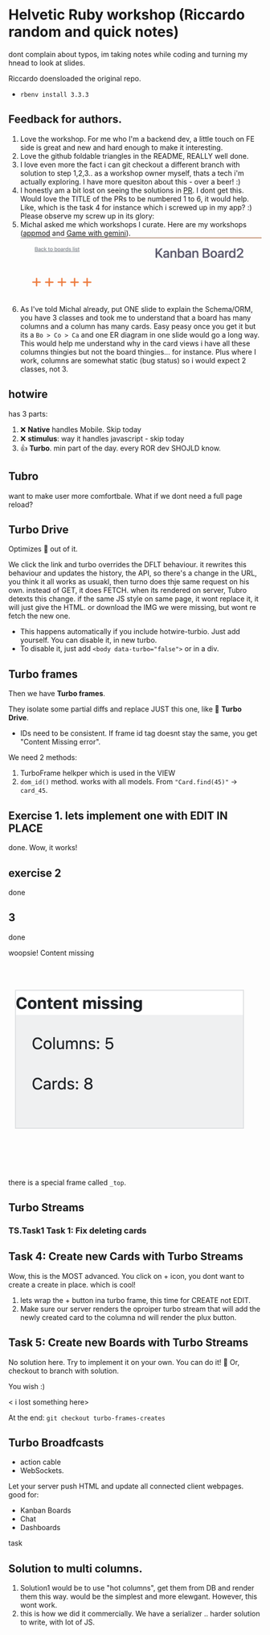# Helvetic Ruby workshop (Riccardo random and quick notes)

dont complain about typos, im taking notes while coding and turning my hnead to look at slides.

Riccardo doensloaded the original repo.

* `rbenv install 3.3.3`

## Feedback for authors.

1. Love the workshop. For me who I'm a backend dev, a little touch on FE side is great and new and hard enough to make it interesting.
2. Love the github foldable triangles in the README, REALLY well done.
3. I love even more the fact i can git checkout a different branch with solution to step 1,2,3.. as a workshop owner myself, thats a tech i'm actually exploring. I have more quesiton about this - over a beer! :)
4. I honestly am a bit lost on seeing the solutions in [PR](https://github.com/visualitypl/hotwire-kanban/pulls). I dont get this. Would love the TITLE of the PRs to be numbered 1 to 6, it would help. Like, which is the task 4 for instance which i screwed up in my app? :) Please observe my screw up in its glory:
4. Michal asked me which workshops I curate. Here are my workshops ([appmod](https://codelabs.developers.google.com/codelabs/app-mod-workshop) and [Game with gemini](https://codelabs.developers.google.com/codelabs/gemini-games-firebase)).
![ricc step 4 screw up](image-1.png)
5. As I've told Michal already, put ONE slide to explain the Schema/ORM, you have 3 classes and took me to understand that a board has many columns and a column has many cards. Easy peasy once you get it but its a `Bo > Co > Ca` and one ER diagram in one slide would go a long way. This would help me understand why in the card views i have all these columns thingies but not the board thingies... for instance. Plus where I work, columns are somewhat static (bug status) so i would expect 2 classes, not 3.

## hotwire

has 3 parts:

1. ❌ **Native** handles  Mobile. Skip today
2. ❌ **stimulus**: way it handles javascript - skip today
3. 👍 **Turbo**. min part of the day. every ROR dev SHOJLD know.

## Tubro

want to make user more comfortbale. What if we dont need a full page reload?

## **Turbo Drive**

Optimizes 💩 out of it.

We click the link and turbo overrides the DFLT behaviour. it rewrites this behaviour and updates the history, the API,
so there's a change in the URL, you think it all works as usuakl, then turno does thje same request on his own.
instead of GET, it does FETCH.
when its rendered on server, Tubro detexts this change. if the same JS style on same page, it wont replace it,
it will just give the HTML. or download the IMG we were missing, but wont re fetch the new one.

* This happens automatically if you include hotwire-turbio. Just add yourself. You can disable it, in new turbo.
* To disable it, just add `<body data-turbo="false">` or in a div.

## **Turbo frames**

Then we have **Turbo frames**.

They isolate some partial diffs and replace JUST this one, like 💨 **Turbo Drive**.

* IDs need to be consistent. If frame id tag doesnt stay the same, you get "Content Missing error".

We need 2 methods:

1. TurboFrame helkper which is used in the VIEW
2. `dom_id()` method. works with all models. From `"Card.find(45)"` -> `card_45`.

## Exercise 1. lets implement one with EDIT IN PLACE

done. Wow, it works!

## exercise 2

done

## 3

done

woopsie! Content missing

![Content missing error! Working as intended](image.png)

there is a special frame called `_top`.

## Turbo Streams

### TS.Task1 Task 1: Fix deleting cards



## Task 4: Create new Cards with Turbo Streams

Wow, this is the MOST advanced. You click on + icon, you dont want to create a create in place.
which is cool!

1. lets wrap the + button ina  turbo frame, this time for CREATE not EDIT.
2. Make sure our server renders the oproiper turbo stream that will add the newly created card to the columna nd will render the plux button.


## Task 5: Create new Boards with Turbo Streams

No solution here.
Try to implement it on your own. You can do it! 💪
Or, checkout to branch with solution.

You wish :)


< i lost something here>

At the end: `git checkout turbo-frames-creates`

## Turbo Broadfcasts

* action cable
* WebSockets.

Let your server push HTML and update all connected client webpages. good for:

* Kanban Boards
* Chat
* Dashboards

task


## Solution to multi columns.

1. Solution1 would be to use "hot columns", get them from DB and render them this way. would be the simplest and more elewgant.
   However, this wont work.
2. this is how we did it commercially. We have a serializer .. harder solution to write, with lot of JS.
